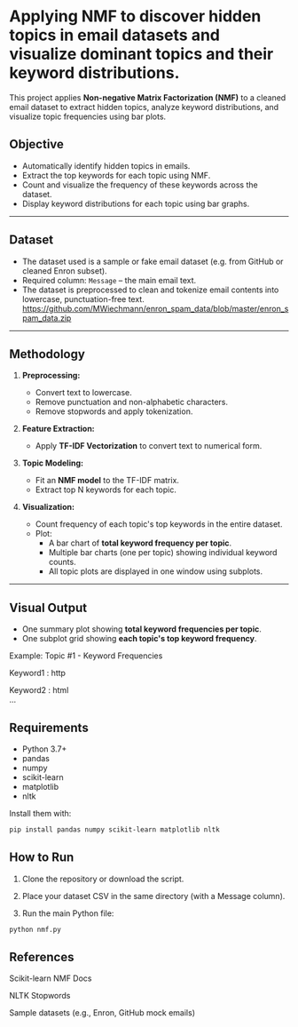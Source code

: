 #  Applying  NMF to discover hidden topics in email datasets and visualize dominant topics and their keyword distributions.

This project applies **Non-negative Matrix Factorization (NMF)** to a cleaned email dataset to extract hidden topics, analyze keyword distributions, and visualize topic frequencies using bar plots.

## Objective

- Automatically identify hidden topics in emails.
- Extract the top keywords for each topic using NMF.
- Count and visualize the frequency of these keywords across the dataset.
- Display keyword distributions for each topic using bar graphs.

---

## Dataset

- The dataset used is a sample or fake email dataset (e.g. from GitHub or cleaned Enron subset).
- Required column: `Message` – the main email text.
- The dataset is preprocessed to clean and tokenize email contents into lowercase, punctuation-free text.
https://github.com/MWiechmann/enron_spam_data/blob/master/enron_spam_data.zip
---

##  Methodology

1. **Preprocessing:**
   - Convert text to lowercase.
   - Remove punctuation and non-alphabetic characters.
   - Remove stopwords and apply tokenization.

2. **Feature Extraction:**
   - Apply **TF-IDF Vectorization** to convert text to numerical form.

3. **Topic Modeling:**
   - Fit an **NMF model** to the TF-IDF matrix.
   - Extract top N keywords for each topic.

4. **Visualization:**
   - Count frequency of each topic's top keywords in the entire dataset.
   - Plot:
     - A bar chart of **total keyword frequency per topic**.
     - Multiple bar charts (one per topic) showing individual keyword counts.
     - All topic plots are displayed in one window using subplots.

---

##  Visual Output

- One summary plot showing **total keyword frequencies per topic**.
- One subplot grid showing **each topic's top keyword frequency**.

Example:
Topic #1 - Keyword Frequencies  

Keyword1 : http  

Keyword2 : html  
...

## Requirements

- Python 3.7+
- pandas
- numpy
- scikit-learn
- matplotlib
- nltk

Install them with:

```bash
pip install pandas numpy scikit-learn matplotlib nltk
```

## How to Run
1. Clone the repository or download the script.

2. Place your dataset CSV in the same directory (with a Message column).

3. Run the main Python file:
```bash
python nmf.py
```

## References
Scikit-learn NMF Docs

NLTK Stopwords

Sample datasets (e.g., Enron, GitHub mock emails)

